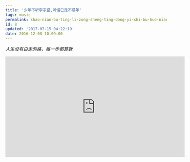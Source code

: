 ```yaml
---
title: '少年不听李宗盛,听懂已是不惑年'
tags: music
permalink: shao-nian-bu-ting-li-zong-sheng-ting-dong-yi-shi-bu-huo-nian
id: 8
updated: '2017-07-15 04:22:19'
date: 2016-12-08 10:09:00
---
```


_人生没有白走的路，每一步都算数_
<iframe width="560" height="315" src="https://www.youtube.com/embed/49HBJXsdeQk" frameborder="0" allowfullscreen></iframe>
